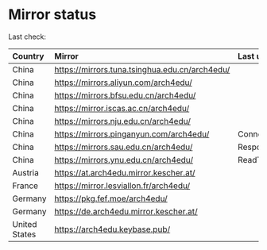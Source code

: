 <script src="./time.js"></script>
# Mirror status
Last check: <script type="text/javascript">localize(1670660667.2954986);</script>

|Country|Mirror|Last update|
|:------|:-----|:----------|
|China|https://mirrors.tuna.tsinghua.edu.cn/arch4edu/|<script type="text/javascript">localize(1670654049);</script>|
|China|https://mirrors.aliyun.com/arch4edu/|<script type="text/javascript">localize(1670567984);</script>|
|China|https://mirrors.bfsu.edu.cn/arch4edu/|<script type="text/javascript">localize(1670610916);</script>|
|China|https://mirror.iscas.ac.cn/arch4edu/|<script type="text/javascript">localize(1670610916);</script>|
|China|https://mirrors.nju.edu.cn/arch4edu/|<script type="text/javascript">localize(1670567984);</script>|
|China|https://mirrors.pinganyun.com/arch4edu/|ConnectTimeout|
|China|https://mirrors.sau.edu.cn/arch4edu/|Response 500|
|China|https://mirrors.ynu.edu.cn/arch4edu/|ReadTimeout|
|Austria|https://at.arch4edu.mirror.kescher.at/|<script type="text/javascript">localize(1670610916);</script>|
|France|https://mirror.lesviallon.fr/arch4edu/|<script type="text/javascript">localize(1670610916);</script>|
|Germany|https://pkg.fef.moe/arch4edu/|<script type="text/javascript">localize(1670610916);</script>|
|Germany|https://de.arch4edu.mirror.kescher.at/|<script type="text/javascript">localize(1670610916);</script>|
|United States|https://arch4edu.keybase.pub/|<script type="text/javascript">localize(1670610916);</script>|

<script src="./tablefilter/tablefilter.js"></script>
<script src="./table.js"></script>